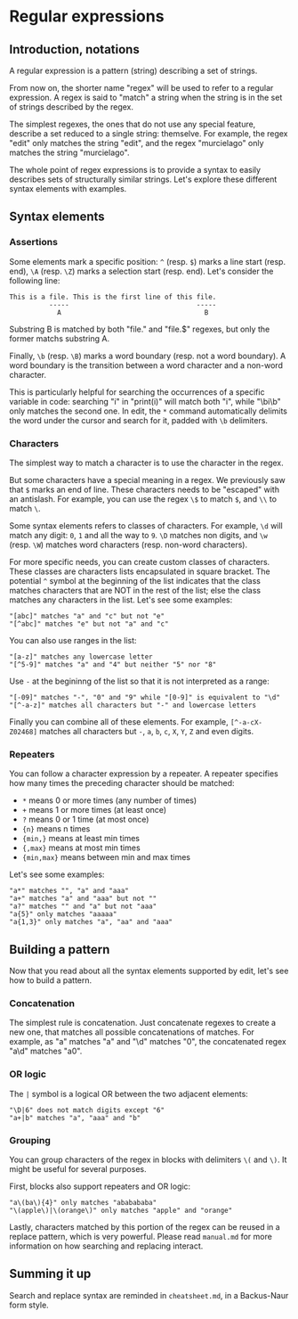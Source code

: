 # Regular expressions

## Introduction, notations

A regular expression is a pattern (string) describing a set of strings.

From now on, the shorter name "regex" will be used to refer to a regular
expression. A regex is said to "match" a string when the string is in the
set of strings described by the regex.

The simplest regexes, the ones that do not use any special feature, describe a
set reduced to a single string: themselve. For example, the regex "edit" only
matches the string "edit", and the regex "murcielago" only matches the string
"murcielago".

The whole point of regex expressions is to provide a syntax to easily describes
sets of structurally similar strings. Let's explore these different syntax
elements with examples.


## Syntax elements

### Assertions

Some elements mark a specific position: `^` (resp. `$`) marks a line start
(resp. end), `\A` (resp. `\Z`) marks a selection start (resp. end). Let's
consider the following line:

    This is a file. This is the first line of this file.
              -----                                -----
                A                                    B

Substring B is matched by both "file." and "file.$" regexes, but only the former
matchs substring A.

Finally, `\b` (resp. `\B`) marks a word boundary (resp. not a word boundary). A
word boundary is the transition between a word character and a non-word
character.

This is particularly helpful for searching the occurrences of a specific
variable in code: searching "i" in "print(i)" will match both "i", while "\bi\b"
only matches the second one. In edit, the `*` command automatically delimits the
word under the cursor and search for it, padded with `\b` delimiters.

### Characters

The simplest way to match a character is to use the character in the regex.

But some characters have a special meaning in a regex. We previously saw that
`$` marks an end of line. These characters needs to be "escaped" with an
antislash. For example, you can use the regex `\$` to match `$`, and `\\` to
match `\`.

Some syntax elements refers to classes of characters. For example, `\d` will
match any digit: `0`, `1` and all the way to `9`. `\D` matches non digits, and
`\w` (resp. `\W`) matches word characters (resp. non-word characters).

For more specific needs, you can create custom classes of characters. These
classes are characters lists encapsulated in square bracket. The potential `^`
symbol at the beginning of the list indicates that the class matches characters
that are NOT in the rest of the list; else the class matches any characters in
the list. Let's see some examples:

    "[abc]" matches "a" and "c" but not "e"
    "[^abc]" matches "e" but not "a" and "c"

You can also use ranges in the list:

    "[a-z]" matches any lowercase letter
    "[^5-9]" matches "a" and "4" but neither "5" nor "8"

Use `-` at the begininng of the list so that it is not interpreted as a range:

    "[-09]" matches "-", "0" and "9" while "[0-9]" is equivalent to "\d"
    "[^-a-z]" matches all characters but "-" and lowercase letters

Finally you can combine all of these elements. For example, `[^-a-cX-Z02468]`
matches all characters but `-`, `a`, `b`, `c`, `X`, `Y`, `Z` and even digits.

### Repeaters

You can follow a character expression by a repeater. A repeater specifies how
many times the preceding character should be matched:

* `*` means 0 or more times (any number of times)
* `+` means 1 or more times (at least once)
* `?` means 0 or 1 time (at most once)
* `{n}` means n times
* `{min,}` means at least min times
* `{,max}` means at most min times
* `{min,max}` means between min and max times

Let's see some examples:

    "a*" matches "", "a" and "aaa"
    "a+" matches "a" and "aaa" but not ""
    "a?" matches "" and "a" but not "aaa"
    "a{5}" only matches "aaaaa"
    "a{1,3}" only matches "a", "aa" and "aaa"


## Building a pattern

Now that you read about all the syntax elements supported by edit, let's see how
to build a pattern.

### Concatenation

The simplest rule is concatenation. Just concatenate regexes to create a new
one, that matches all possible concatenations of matches. For example, as "a"
matches "a" and "\d" matches "0", the concatenated regex "a\d" matches "a0".

### OR logic

The `|` symbol is a logical OR between the two adjacent elements:

    "\D|6" does not match digits except "6"
    "a+|b" matches "a", "aaa" and "b"

### Grouping

You can group characters of the regex in blocks with delimiters `\(` and `\)`.
It might be useful for several purposes.

First, blocks also support repeaters and OR logic:

    "a\(ba\){4}" only matches "ababababa"
    "\(apple\)|\(orange\)" only matches "apple" and "orange"

Lastly, characters matched by this portion of the regex can be reused in a
replace pattern, which is very powerful. Please read `manual.md` for more
information on how searching and replacing interact.


## Summing it up

Search and replace syntax are reminded in `cheatsheet.md`, in a Backus-Naur form
style.
